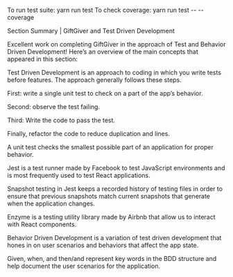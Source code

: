 To run test suite: yarn run test
To check coverage: yarn run test -- --coverage

Section Summary | GiftGiver and Test Driven Development

Excellent work on completing GiftGiver in the approach of Test and Behavior Driven Development! Here’s an overview of the main concepts that appeared in this section:

Test Driven Development is an approach to coding in which you write tests before features. The approach generally follows these steps.

First: write a single unit test to check on a part of the app’s behavior.

Second: observe the test failing.

Third: Write the code to pass the test.

Finally, refactor the code to reduce duplication and lines.

A unit test checks the smallest possible part of an application for proper behavior.

Jest is a test runner made by Facebook to test JavaScript environments and is most frequently used to test React applications.

Snapshot testing in Jest keeps a recorded history of testing files in order to ensure that previous snapshots match current snapshots that generate when the application changes.

Enzyme is a testing utility library made by Airbnb that allow us to interact with React components.

Behavior Driven Development is a variation of test driven development that hones in on user scenarios and behaviors that affect the app state.

Given, when, and then/and represent key words in the BDD structure and help document the user scenarios for the application.